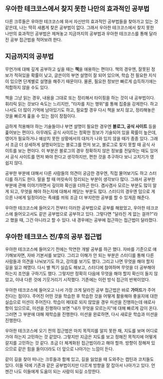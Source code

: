 ## 우아한 테크코스에서 찾지 못한 나만의 효과적인 공부법

 다른 크루들은 우아한 테크코스에 와서 자신만의 효과적인 공부법들을 찾아가고 있는 것 같은데, 나는 딱히 새롭게 찾은 공부법이 없다. 그래서 우아한 테크코스에서 찾지 못한 나만의 효과적인 공부법은 제쳐놓고 지금까지의 공부법과 우아한 테크코스를 통해 달라진 공부 접근법을 적어보려 한다.

## 지금까지의 공부법

 무언가에 대해 깊게 공부하고 싶을 때는 **책**을 애용하는 편이다. 책의 경우엔, 잘못된 정보가 적혀있을 확률이 낮고, 글쓴이의 부연 설명이 잘 되어 있으며, 학습 전 필요한 지식이 있으면 단계별로 설명을 해주기 때문이다. 물론, 필요한 정보만 빠르게 습득하기에는 적합하지 않을 수도 있다.

 책을 그냥 읽는 경우, 내용을 그대로 또는 정리해서 타이핑을 하는 것이 내 공부법이다. 휘리릭 읽는 것보다 속도는 느리지만, "타자를 치는 행위"를 통해 집중을 강제한다. 하고 나서도 더 많이 기억에 남아있기도 하고, 필요할 경우 다시 책을 보지 않고, 정리해놓은 것을 빠르게 훑을 수 있는 점이 장점이다.

 급하게 적용해야 하는 기술들이나 부연 설명이 필요한 경우엔 **블로그, 공식 사이트** 등을 훑어보는 편이다. 아무래도 공식 사이트는 정확한 정보가 기술되어 있을 확률이 높은데, 영어가 필요하거나 예상치 못한 상황에서의 대처가 나와 있지 않을 때가 종종 있다. 그래서 조금 더 상세하게 설명되어있는 블로그를 먼저 보고, 블로그로 찾지 못할 때 공식 사이트를 보는 편이다. 이 부분은 블로그의 경우 정확하지 않은 정보를 전달하는 때도 있어서 공식 사이트를 먼저 봐야 한다고 생각하지만, 편한 것을 추구하다 보니 고치기가 영 쉽지 않다.

 공부한 부분에 대해서 다른 사람들의 의견이 궁금한 경우엔, 직접 물어보기도 하고 스터디를 하기도 한다. 말을 할 때 머릿속이 정리되는 부분이 생각보다 많다. 그래서 공부한 부분에 관해 이야기하면서 깊이와 확신을 더하곤 한다. 겸사겸사 모르는 부분도 많이 알게 되고, 무엇을 해야 하는지에 대해서 깨닫는 부분도 많다. 스터디의 경우엔 덤으로 게으른 나에게 일정이라는 족쇄를 씌워 조금 더 부지런한 공부를 할 수 있게끔 해준다.

 우아한 테크코스에 들어오기 전부터 이러한 공부법으로 공부를 해왔었고, 우아한 테크코스에 들어오고서도 같은 공부법으로 공부하고 있다. 그렇다면 "달라진 게 없는 걸까?"라고 했을 때, 그건 아니라고 할 수 있다. 내 경우에는 공부에 접근하는 접근법이 달라졌다.

## 우아한 테크코스 전/후의 공부 접근법

 우아한 테크코스에 들어오기 전에는 막연한 개발 공부를 하곤 했다. 자바를 기준으로 얘기해보자면, 자바 기본서를 보았다. 그리고 이해가 안 되는 부분은 스터디를 통해 다른 사람들과 의견을 나눠보기도 하고, 강의를 보기도 했다. 그리고 나면 무엇을 해야 할지 길을 잃고 헤맸다. 다시 별 찍기 실습도 해보고, 스터디에 참여하며 무엇을 더 공부해야 하는지 조언을 구하기도 했다. 그렇지만 정확히 다음에 무엇을 해야 할지 확신이 들지 않았고, 이내 다른 것에 기웃거리기 시작했다. 기존에는 이런 방식 접근의 반복이었다.

 우아한 테크코스에 들어오고 나서 가장 크게 달라진 공부 접근법은 바로 **가이드**가 주어진다는 점이다. 주어진 어떤 것을 학습한 후 학습한 것을 어떻게 활용해야 좋을지에 대한 실습으로 미션이 주어진다. 학습이 제대로 되지 않았을 경우 미션을 진행하는데 애로사항이 있으므로, 미션을 진행하다 보면 "내가 무엇을 모르는지"에 대해 빠르게 감이 온다. 그러면 그 부분에 대해 재학습을 진행한다. 미션을 완료하면, 다시 새로운 학습과 미션을 진행한다.

 우아한 테크코스에 오기 전의 접근법은 마치 목적지를 알지 못한 채, 지도를 보며 어디로 가야 하는지 고민하는 것 같았다. 그렇지만 지금은 지도를 보고 정해진 목적지에 어떻게 갈지를 고민하는 것 같다. 조금 더 체계화된 접근법이라고 해야 할까. 방향이 정해져 있으므로 같은 힘을 들이더라도 더 앞으로 나아가는 느낌이 든다. 

같이 길을 찾아 떠나는 크루들과 함께 있고, 길을 잃었을 때 도와주는 캡틴과 코치들도 있다. 이들 덕에 기존과 같은 공부법이지만 다르게 방향을 잘 잡아서 나아가고 있다. 언젠간 나도 이들에게 도움이 되는 사람이 되길 소망한다.
